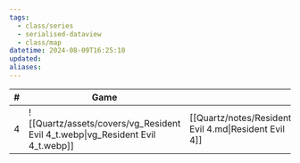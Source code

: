 ```yaml
---
tags:
  - class/series
  - serialised-dataview
  - class/map
datetime: 2024-08-09T16:25:10
updated: 
aliases:
---
```

<!-- QueryToSerialize: table without id sequence as "#", embed(link(thumbnail)) as Game, file.link as ""  from #class/video-game where series = [[]] sort sequence -->
<!-- SerializedQuery: table without id sequence as "#", embed(link(thumbnail)) as Game, file.link as ""  from #class/video-game where series = [[]] sort sequence -->

| # | Game                                                                           |                                                      |
| - | ------------------------------------------------------------------------------ | ---------------------------------------------------- |
| 4 | ![[Quartz/assets/covers/vg_Resident Evil 4_t.webp\|vg_Resident Evil 4_t.webp]] | [[Quartz/notes/Resident Evil 4.md\|Resident Evil 4]] |
<!-- SerializedQuery END -->
